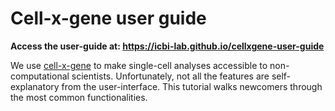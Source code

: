 # Cell-x-gene user guide

**Access the user-guide at: https://icbi-lab.github.io/cellxgene-user-guide**

We use [cell-x-gene](https://chanzuckerberg.github.io/cellxgene/) to make 
single-cell analyses accessible to non-computational scientists. Unfortunately, 
not all the features are self-explanatory from the user-interface. This tutorial
walks newcomers through the most common functionalities. 